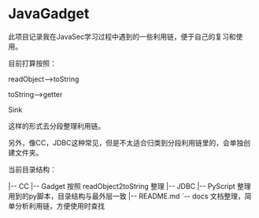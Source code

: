 # JavaGadget

此项目记录我在JavaSec学习过程中遇到的一些利用链，便于自己的复习和使用。

目前打算按照：

readObject-->toString

toString-->getter

Sink

这样的形式去分段整理利用链。

另外，像CC，JDBC这种常见，但是不太适合归类到分段利用链里的，会单独创建文件夹。

当前目录结构：

|-- CC
|-- Gadget  按照 readObject2toString 整理
|-- JDBC
|-- PyScript  整理用到的py脚本，目录结构与最外层一致
|-- README.md
`-- docs   文档整理，简单分析利用链，方便使用时查找